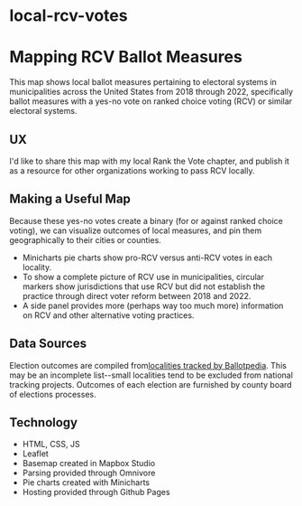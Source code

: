 # local-rcv-votes

# Mapping RCV Ballot Measures

This map shows local ballot measures pertaining to electoral systems in municipalities across the United States from 2018 through 2022, specifically ballot measures with a yes-no vote on ranked choice voting (RCV) or similar electoral systems.

## UX
I'd like to share this map with my local Rank the Vote chapter, and publish it as a resource for other organizations working to pass RCV locally. 

## Making a Useful Map
 Because these yes-no votes create a binary (for or against ranked choice voting), we can visualize outcomes of local measures, and pin them geographically to their cities or counties. 

 - Minicharts pie charts show pro-RCV versus anti-RCV votes in each locality. 
 - To show a complete picture of RCV use in municipalities, circular markers show jurisdictions that use RCV but did not establish the practice through direct voter reform between 2018 and 2022.
 - A side panel provides more (perhaps way too much more) information on RCV and other alternative voting practices.


## Data Sources
Election outcomes are compiled from[localities tracked by Ballotpedia](https://ballotpedia.org/Ranked-choice_voting_%28RCV%29). This may be an incomplete list--small localities tend to be excluded from national tracking projects. Outcomes of each election are furnished by county board of elections processes.

## Technology

 - HTML, CSS, JS
 - Leaflet
 - Basemap created in Mapbox Studio
 - Parsing provided through Omnivore
 - Pie charts created with Minicharts
 - Hosting provided through Github Pages
